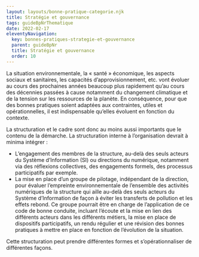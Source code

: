 ```yaml
---
layout: layouts/bonne-pratique-categorie.njk
title: Stratégie et gouvernance
tags: guideBpNrThematique
date: 2022-02-17
eleventyNavigation:
  key: bonnes-pratiques-strategie-et-gouvernance
  parent: guideBpNr
  title: Stratégie et gouvernance
  order: 10
---
```


La situation environnementale, la « santé » économique, les aspects sociaux et sanitaires, les capacités d’approvisionnement, etc. vont évoluer au cours des prochaines années beaucoup plus rapidement qu’au cours des décennies passées à cause notamment du changement climatique et de la tension sur les ressources de la planète. En conséquence, pour que des bonnes pratiques soient adaptées aux contraintes, utiles et opérationnelles, il est indispensable qu’elles évoluent en fonction du contexte. 

La structuration et le cadre sont donc au moins aussi importants que le contenu de la démarche. La structuration interne à l’organisation devrait à minima intégrer :

- L’engagement des membres de la structure, au-delà des seuls acteurs du Système d’Information (SI) ou directions du numérique, notamment via des réflexions collectives, des engagements formels, des processus participatifs par exemple.
- La mise en place d’un groupe de pilotage, indépendant de la direction, pour évaluer l’empreinte environnementale de l’ensemble des activités numériques de la structure qui aille au-delà des seuls acteurs du Système d’Information de façon à éviter les transferts de pollution et les effets rebond. Ce groupe pourrait être en charge de l’application de ce code de bonne conduite, incluant l’écoute et la mise en lien des différents acteurs dans les différents métiers, la mise en place de dispositifs participatifs, un rendu régulier et une révision des bonnes pratiques à mettre en place en fonction de l’évolution de la situation.

Cette structuration peut prendre différentes formes et s’opérationnaliser de différentes façons.
